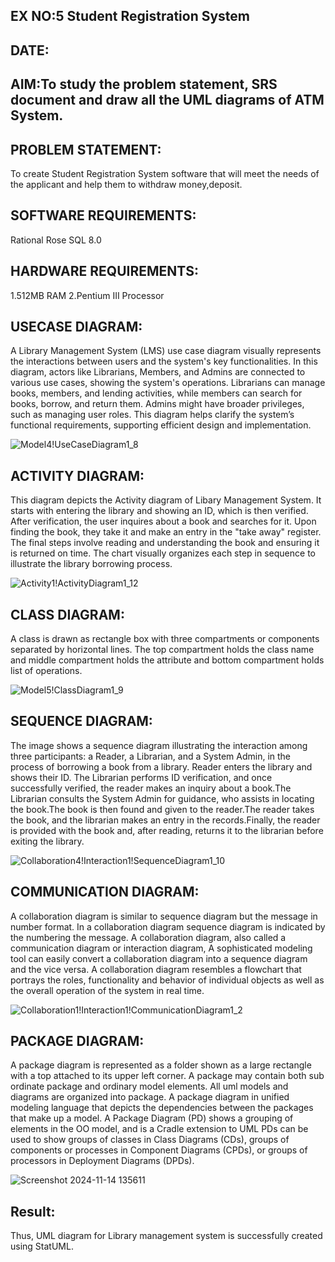 ## EX NO:5 Student Registration System
## DATE:
## AIM:To study the problem statement, SRS document and draw all the UML diagrams of ATM System.
## PROBLEM STATEMENT:
To create Student Registration System software that will meet the needs of the applicant and help them to withdraw money,deposit.
## SOFTWARE REQUIREMENTS:
Rational Rose
SQL 8.0
## HARDWARE REQUIREMENTS:
1.512MB RAM
2.Pentium III Processor
## USECASE DIAGRAM:
A Library Management System (LMS) use case diagram visually represents the interactions between users and the system's key functionalities. In this diagram, actors like Librarians, Members, and Admins are connected to various use cases, showing the system's operations. Librarians can manage books, members, and lending activities, while members can search for books, borrow, and return them. Admins might have broader privileges, such as managing user roles. This diagram helps clarify the system’s functional requirements, supporting efficient design and implementation. 

![Model4!UseCaseDiagram1_8](https://github.com/user-attachments/assets/2248a7f1-db22-4563-af05-3b5f8f9a2450)

## ACTIVITY DIAGRAM:
This diagram depicts the Activity diagram of Libary Management System. It starts with entering the library and showing an ID, which is then verified. After verification, the user inquires about a book and searches for it. Upon finding the book, they take it and make an entry in the "take away" register. The final steps involve reading and understanding the book and ensuring it is returned on time. The chart visually organizes each step in sequence to illustrate the library borrowing process.

![Activity1!ActivityDiagram1_12](https://github.com/user-attachments/assets/fa81543a-b86c-4dfc-8526-90c22fd83a1a)


## CLASS DIAGRAM:
A class is drawn as rectangle box with three compartments or components separated by horizontal lines. The top compartment holds the class name and middle compartment holds the attribute and bottom compartment holds list of operations.

![Model5!ClassDiagram1_9](https://github.com/user-attachments/assets/93fc6d0b-59f6-42ec-8bd4-74f45f21df14)

## SEQUENCE DIAGRAM:
The image shows a sequence diagram illustrating the interaction among three participants: a Reader, a Librarian, and a System Admin, in the process of borrowing a book from a library.
Reader enters the library and shows their ID. The Librarian performs ID verification, and once successfully verified, the reader makes an inquiry about a book.The Librarian consults the System Admin for guidance, who assists in locating the book.The book is then found and given to the reader.The reader takes the book, and the librarian makes an entry in the records.Finally, the reader is provided with the book and, after reading, returns it to the librarian before exiting the library.

![Collaboration4!Interaction1!SequenceDiagram1_10](https://github.com/user-attachments/assets/6b5501fd-ce62-4c78-bdba-5c4a6c5ce048)


## COMMUNICATION DIAGRAM:
A collaboration diagram is similar to sequence diagram but the message in number format. In a collaboration diagram sequence diagram is indicated by the numbering the message. A collaboration diagram, also called a communication diagram or interaction diagram, A sophisticated modeling tool can easily convert a collaboration diagram into a sequence diagram and the vice versa. A collaboration diagram resembles a flowchart that portrays the roles, functionality and behavior of individual objects as well as the overall operation of the system in real time.

![Collaboration1!Interaction1!CommunicationDiagram1_2](https://github.com/user-attachments/assets/525173e5-e936-4745-9956-c536db7d4070)

## PACKAGE DIAGRAM:
A package diagram is represented as a folder shown as a large rectangle with a top attached to its upper left corner. A package may contain both sub ordinate package and ordinary model elements. All uml models and diagrams are organized into package. A package diagram in unified modeling language that depicts the dependencies between the packages that make up a model. A Package Diagram (PD) shows a grouping of elements in the OO model, and is a Cradle extension to UML PDs can be used to show groups of classes in Class Diagrams (CDs), groups of components or processes in Component Diagrams (CPDs), or groups of processors in Deployment Diagrams (DPDs).

![Screenshot 2024-11-14 135611](https://github.com/user-attachments/assets/f897fe23-e0fd-4630-ae95-67712deb00d7)


## Result:
Thus, UML diagram for Library management system is successfully created using StatUML.

